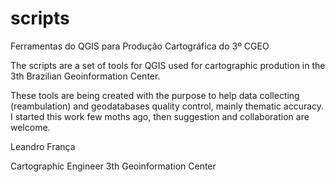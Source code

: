 # scripts
Ferramentas do QGIS para Produção Cartográfica do 3º CGEO

The scripts are a set of tools for QGIS used for cartographic prodution in the 3th Brazilian Geoinformation Center.

These tools are being created with the purpose to help data collecting (reambulation) and geodatabases quality control, mainly thematic accuracy.
I started this work few moths ago, then suggestion and collaboration are  welcome.

Leandro França

Cartographic Engineer
3th Geoinformation Center
